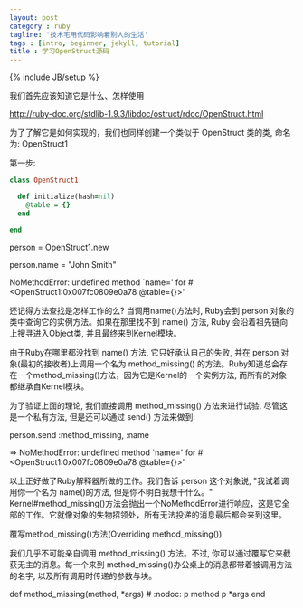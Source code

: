 ```yaml
---
layout: post
category : ruby
tagline: '技术宅用代码影响着别人的生活'
tags : [intro, beginner, jekyll, tutorial]
title : 学习OpenStruct源码
---
```

{% include JB/setup %}

我们首先应该知道它是什么、怎样使用

<a href='http://ruby-doc.org/stdlib-1.9.3/libdoc/ostruct/rdoc/OpenStruct.html' target='_blank'>http://ruby-doc.org/stdlib-1.9.3/libdoc/ostruct/rdoc/OpenStruct.html</a> 

为了了解它是如何实现的，我们也同样创建一个类似于 OpenStruct 类的类, 命名为: OpenStruct1

第一步:

```ruby
class OpenStruct1

  def initialize(hash=nil)
    @table = {}
  end

end
```
person = OpenStruct1.new

person.name    = "John Smith"

NoMethodError: undefined method `name=' for #<OpenStruct1:0x007fc0809e0a78 @table={}>'

还记得方法查找是怎样工作的么? 当调用name()方法时, Ruby会到 person 对象的类中查询它的实例方法。如果在那里找不到 name() 方法, Ruby 会沿着祖先链向上搜寻进入Object类, 并且最终来到Kernel模块。

由于Ruby在哪里都没找到 name() 方法, 它只好承认自己的失败, 并在 person 对象(最初的接收者)上调用一个名为 method_missing() 的方法。Ruby知道总会存在一个method_missing()方法，因为它是Kernel的一个实例方法, 而所有的对象都继承自Kernel模块。

为了验证上面的理论, 我们直接调用 method_missing() 方法来进行试验, 尽管这是一个私有方法, 但是还可以通过 send() 方法来做到:

person.send :method_missing, :name

=> NoMethodError: undefined method `name=' for #<OpenStruct1:0x007fc0809e0a78 @table={}>'

以上正好做了Ruby解释器所做的工作。我们告诉 person 这个对象说, "我试着调用你一个名为 name()的方法, 但是你不明白我想干什么。" Kernel#method_missing()方法会抛出一个NoMethodError进行响应，这是它全部的工作。它就像对象的失物招领处，所有无法投递的消息最后都会来到这里。

覆写method_missing()方法(Overriding method_missing())

我们几乎不可能亲自调用 method_missing() 方法。不过, 你可以通过覆写它来截获无主的消息。每一个来到 method_missing()办公桌上的消息都带着被调用方法的名字, 以及所有调用时传递的参数与块。

def method_missing(method, *args) # :nodoc:
  p method
  p *args 
end
